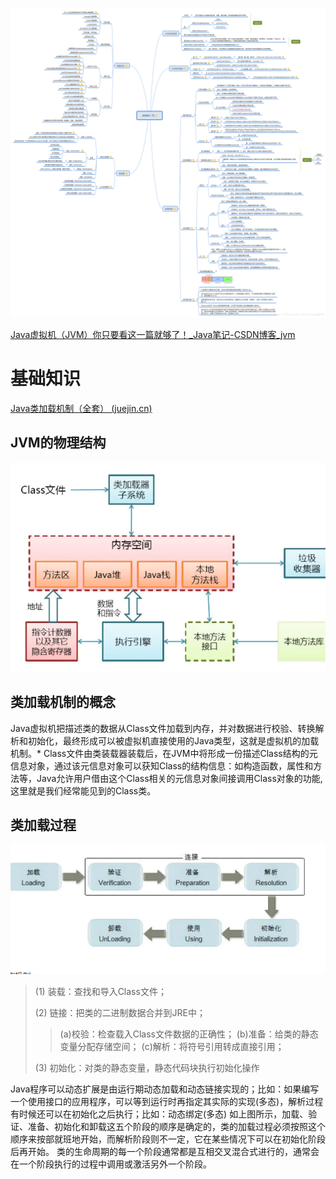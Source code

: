 ![img](images/20180808112156511.png)

[Java虚拟机（JVM）你只要看这一篇就够了！_Java笔记-CSDN博客_jvm](https://blog.csdn.net/qq_41701956/article/details/81664921)

# 基础知识

[Java类加载机制（全套） (juejin.cn)](https://juejin.cn/post/6844903564804882445#heading-1)

## JVM的物理结构

![image-20210312172040901](images/image-20210312172040901.png)

## 类加载机制的概念

Java虚拟机把描述类的数据从Class文件加载到内存，并对数据进行校验、转换解析和初始化，最终形成可以被虚拟机直接使用的Java类型，这就是虚拟机的加载机制。* Class文件由类装载器装载后，在JVM中将形成一份描述Class结构的元信息对象，通过该元信息对象可以获知Class的结构信息：如构造函数，属性和方法等，Java允许用户借由这个Class相关的元信息对象间接调用Class对象的功能,这里就是我们经常能见到的Class类。

## 类加载过程

![image-20210312172229158](images/image-20210312172229158.png)

>   (1) 装载：查找和导入Class文件；
>
>   (2) 链接：把类的二进制数据合并到JRE中；
>
> > (a)校验：检查载入Class文件数据的正确性；
> > (b)准备：给类的静态变量分配存储空间；
> > (c)解析：将符号引用转成直接引用；
>
>   (3) 初始化：对类的静态变量，静态代码块执行初始化操作

Java程序可以动态扩展是由运行期动态加载和动态链接实现的；比如：如果编写一个使用接口的应用程序，可以等到运行时再指定其实际的实现(多态)，解析过程有时候还可以在初始化之后执行；比如：动态绑定(多态) 如上图所示，加载、验证、准备、初始化和卸载这五个阶段的顺序是确定的，类的加载过程必须按照这个顺序来按部就班地开始，而解析阶段则不一定，它在某些情况下可以在初始化阶段后再开始。 类的生命周期的每一个阶段通常都是互相交叉混合式进行的，通常会在一个阶段执行的过程中调用或激活另外一个阶段。




